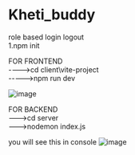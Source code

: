 # Kheti_buddy
role based login logout 
<br>
1.npm init

FOR FRONTEND
<br>
---->cd client\vite-project
<br>
----->npm run dev



![image](https://github.com/everyonecandoit/Kheti_buddy/assets/148637781/91535a10-497c-4102-91d6-0071ad720ef2)


FOR BACKEND
<br>
 --->cd server
 <br>
 --->nodemon index.js

you will see this in console
![image](https://github.com/everyonecandoit/Kheti_buddy/assets/148637781/e6cf9cbf-4b7e-4317-94e6-5de33356dfb0)

